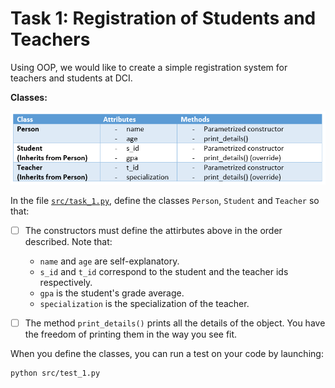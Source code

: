 # Task 1: Registration of Students and Teachers

Using OOP, we would like to create a simple registration system for teachers and students at DCI.

**Classes:**

![Classes](img/task_1.PNG)


In the file [`src/task_1.py`](src/task_1.py), define the classes `Person`, `Student` and `Teacher` so that:
  
- [ ] The constructors must define the attirbutes above in the order described. Note that:
	* `name` and `age` are self-explanatory.
	* `s_id` and `t_id` correspond to the student and the teacher ids respectively.
	* `gpa` is the student's grade average.
	* `specialization` is the specialization of the teacher.
	
- [ ] The method `print_details()` prints all the details of the object. You have the freedom of printing them in the way you see fit.


When you define the classes, you can run a test on your code by launching:
```
python src/test_1.py
```
